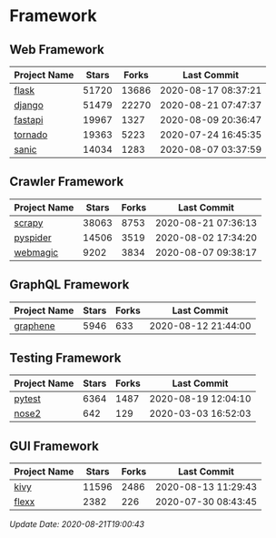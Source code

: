 # Framework

## Web Framework

| Project Name | Stars | Forks | Last Commit |
| ------------ | ----- | ----- | ----------- |
| [flask](https://github.com/pallets/flask) | 51720 | 13686 | 2020-08-17 08:37:21 |
| [django](https://github.com/django/django) | 51479 | 22270 | 2020-08-21 07:47:37 |
| [fastapi](https://github.com/tiangolo/fastapi) | 19967 | 1327 | 2020-08-09 20:36:47 |
| [tornado](https://github.com/tornadoweb/tornado) | 19363 | 5223 | 2020-07-24 16:45:35 |
| [sanic](https://github.com/huge-success/sanic) | 14034 | 1283 | 2020-08-07 03:37:59 |

## Crawler Framework

| Project Name | Stars | Forks | Last Commit |
| ------------ | ----- | ----- | ----------- |
| [scrapy](https://github.com/scrapy/scrapy) | 38063 | 8753 | 2020-08-21 07:36:13 |
| [pyspider](https://github.com/binux/pyspider) | 14506 | 3519 | 2020-08-02 17:34:20 |
| [webmagic](https://github.com/code4craft/webmagic) | 9202 | 3834 | 2020-08-07 09:38:17 |

## GraphQL Framework

| Project Name | Stars | Forks | Last Commit |
| ------------ | ----- | ----- | ----------- |
| [graphene](https://github.com/graphql-python/graphene) | 5946 | 633 | 2020-08-12 21:44:00 |

## Testing Framework

| Project Name | Stars | Forks | Last Commit |
| ------------ | ----- | ----- | ----------- |
| [pytest](https://github.com/pytest-dev/pytest) | 6364 | 1487 | 2020-08-19 12:04:10 |
| [nose2](https://github.com/nose-devs/nose2) | 642 | 129 | 2020-03-03 16:52:03 |

## GUI Framework

| Project Name | Stars | Forks | Last Commit |
| ------------ | ----- | ----- | ----------- |
| [kivy](https://github.com/kivy/kivy) | 11596 | 2486 | 2020-08-13 11:29:43 |
| [flexx](https://github.com/flexxui/flexx) | 2382 | 226 | 2020-07-30 08:43:45 |

*Update Date: 2020-08-21T19:00:43*